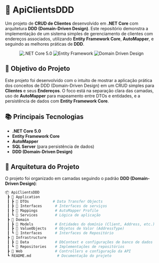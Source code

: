 # 🏢 **ApiClientsDDD** 

Um projeto de **CRUD de Clientes** desenvolvido em **.NET Core** com arquitetura **DDD (Domain-Driven Design)**. Este repositório demonstra a implementação de um sistema simples de gerenciamento de clientes com endereços associados, utilizando **Entity Framework Core**, **AutoMapper**, e seguindo as melhores práticas de **DDD**.

<p align="center">
  <img src="https://img.shields.io/badge/.NET%20Core-5.0-blue" alt=".NET Core 5.0">
  <img src="https://img.shields.io/badge/Entity%20Framework-5.0-brightgreen" alt="Entity Framework">
  <img src="https://img.shields.io/badge/Architecture-DDD-important" alt="Domain Driven Design">
</p>

## 🎯 **Objetivo do Projeto**

Este projeto foi desenvolvido com o intuito de mostrar a aplicação prática dos conceitos de DDD (Domain-Driven Design) em um CRUD simples para **Clientes** e seus **Endereços**. O foco está na separação clara das camadas, uso de **AutoMapper** para mapeamento entre DTOs e entidades, e a persistência de dados com **Entity Framework Core**.

## 📚 **Principais Tecnologias**

- **.NET Core 5.0**
- **Entity Framework Core**
- **AutoMapper**
- **SQL Server** (para persistência de dados)
- **DDD (Domain-Driven Design)**

## 📂 **Arquitetura do Projeto**

O projeto foi organizado em camadas seguindo o padrão **DDD (Domain-Driven Design)**:

```bash
📦 ApiClientsDDD
 ┣ 📂 Application
 ┃ ┣ 📂 DTOs           # Data Transfer Objects
 ┃ ┣ 📂 Interfaces      # Interfaces de serviços
 ┃ ┣ 📂 Mappings        # AutoMapper Profile
 ┃ ┗ 📂 Services        # Lógica de aplicação
 ┣ 📂 Domain
 ┃ ┣ 📂 Models          # Entidades do domínio (Client, Address, etc.)
 ┃ ┣ 📂 ValueObjects    # Objetos de Valor (AddressType)
 ┃ ┗ 📂 Interfaces      # Interfaces de Repositório
 ┣ 📂 Infrastructure
 ┃ ┣ 📂 Data            # DbContext e configurações de banco de dados
 ┃ ┗ 📂 Repositories    # Implementações de repositórios
 ┣ 📂 Web               # Controllers e configuração da API
 ┗ README.md            # Documentação do projeto
